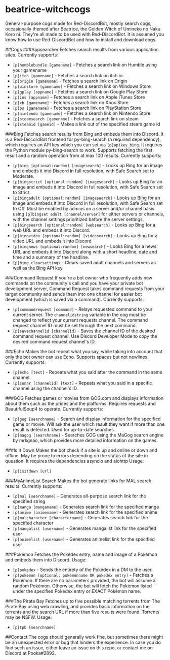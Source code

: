  
# beatrice-witchcogs
General-purpose cogs made for Red-DiscordBot, mostly search cogs, occasionally themed after Beatrice, the Golden Witch of Umineko no Naku Koro ni. They're all made to be used with Red-DiscordBot. It is assumed you know how to use Red-DiscordBot and how to install and download cogs.

##Cogs
###Appsearcher
Fetches search results from various application sites. Currently supports:
- `[p]humblebundle [gamename]` - Fetches a search link on Humble using your gamename
- `[p]itch [gamename]` - Fetches a search link on itch.io
- `[p]origin [gamename]` - Fetches a search link on Origin
- `[p]winstore [gamename]` - Fetches a search link on Windows Store
- `[p]gplay [appname]` - Fetches a search link on Google Play Store
- `[p]ios [appname]` - Fetches a search link on Apple iTunes Store
- `[p]xb [gamename]` - Fetches a search link on Xbox Store
- `[p]ps [gamename]` - Fetches a search link on PlayStation Store
- `[p]nintendo [gamename]` - Fetches a search link on Nintendo Store
- `[p]steamsearch [gamename]` - Fetches a search link on steam
- `[p]steamid [gameid]` - Makes a link out of the specified steam game id

###Bing
Fetches search results from Bing and embeds them into Discord. It is a Red-DiscordBot frontend for py-bing-search (a required dependency), which requires an API key which you can set via `[p]apikey_bing`. It requires the Python module py-bing-search to work. Supports fetching the first result and a random operation from at max 100 results. Currently supports:
- `[p]bing [optional:random] [imagesearch]` - Looks up Bing for an image and embeds it into Discord in full resolution, with Safe Search set to Moderate.
- `[p]bingstrict [optional:random] [imagesearch]` - Looks up Bing for an image and embeds it into Discord in full resolution, with Safe Search set to Strict. 
- `[p]bingadult [optional:random] [imagesearch]` - Looks up Bing for an image and embeds it into Discord in full resolution, with Safe Search set to Off. Must be enabled by admins on a server and/or channel basis using `[p]bingset adult [channel/server]` for either servers or channels, with the channel settings prioritized before the server settings.
- `[p]bingsearch [optional:random] [websearch]` - Looks up Bing for a web URL and embeds it into Discord.
- `[p]bingvideo [optional:random] [videosearch]` - Looks up Bing for a video URL and embeds it into Discord
- `[p]bingnews [optional:random] [newsearch]` - Looks Bing for a news URL and embeds it into Discord along with a short headline, date and time and a summary of the headline.
- `[p]bing_clearsettings` - Clears saved adult channels and servers as well as the Bing API key.

###Command Request
If you're a bot owner who frequently adds new commands on the community's call and you have your private bot development server, Command Request takes command requests from your target community and sends them into one channel for easier bot development (which is saved via a command). Currently supports:
- `[p]commandrequest [command]` - Relays requested command to your current server. The `channelidstring` variable in the cog must be changed to reflect your current requests channel. The command request channel ID must be set through the next command.
- `[p]savechannelid [channelid]` - Saves the channel ID of the desired command request channel. Use Discord Developer Mode to copy the desired command request channel's ID.

###Echo
Makes the bot repeat what you say, while taking into account that only the bot owner can use Echo. Supports spaces but not newlines. Currently supports:
- `[p]echo [text]` - Repeats what you said after the command in the same channel.
- `[p]sonar [channelid] [text]` - Repeats what you said in a specific channel using the channel's ID.

###GOG
Fetches games or movies from GOG.com and displays information about them such as the prices and the platforms. Requires requests and BeautifulSoup4 to operate. Currently supports:
- `[p]gog [searchname]` - Search and display information for the specified game or movie. Will ask the user which result they want if more than one result is detected. Used for up-to-date searches.
- `[p]magog [searchname]` - Searches GOG using the MaGog search engine by mrkgnao, which provides more detailed information on the games.

###Is It Down
Makes the bot check if a site is up and online or down and offline. May be prone to errors depending on the status of the site in question. It requires the dependencies asyncio and aiohttp Usage:
- `[p]isitdown [url]`
 
###MyAnimeList Search
Makes the bot generate links for MAL search results. Currently supports:
- `[p]mal [searchname]` - Generates all-purpose search link for the specified string
- `[p]manga [manganame]` - Generates search link for the specified manga
- `[p]anime [animename]` - Generates search link for the specified anime
- `[p]malcharacter [charactername]` - Generates search link for the specified character
- `[p]mangalist [username]` - Generates mangalist link for the specified user
- `[p]animelist [username]` - Generates animelist link for the specified user

###Pokémon
Fetches the Pokédex entry, name and image of a Pokémon and embeds them into Discord. Usage:
- `[p]pokedex` - Sends the entirety of the Pokédex in a DM to the user.
- `[p]pokemon [optional: pokémonname OR pokedéx entry]` - Fetches a Pokémon. If there are no parameters provided, the bot will assume a random Pokémon. Otherwise, the bot will fetch the Pokémon listed under the specified Pokédex entry or EXACT Pokémon name.

###The Pirate Bay
Fetches up to five possible matching torrents from The Pirate Bay using web crawling, and provides basic information on the torrents and the search URL if more than five results were found. Torrents may be NSFW. Usage:
- `[p]tpb [searchname]`

##Contact
The cogs should generally work fine, but sometimes there might be an unexpected error or bug that hinders the experience. In case you do find such an issue, either leave an issue on this repo, or contact me on Discord at Pooka#2892.
